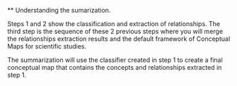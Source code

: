** Understanding the sumarization.

Steps 1 and 2 show the classification and extraction of relationships. The third step is the sequence of these 2 previous steps where you will merge the relationships extraction results and the default framework of Conceptual Maps for scientific studies.

The summarization will use the classifier created in step 1 to create a final conceptual map that contains the concepts and relationships extracted in step 1.